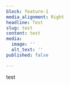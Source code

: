 ```yaml
---
block: feature-1
media_alignment: Right
headline: Test
slug: test
content: test
media:
  image: ''
  alt_text: ''
published: false

---
```

test